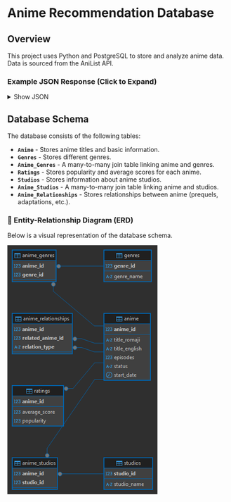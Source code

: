 # Anime Recommendation Database

## Overview
This project uses Python and PostgreSQL to store and analyze anime data. Data is sourced from the AniList API.

### Example JSON Response (Click to Expand)
<details>
    <summary>Show JSON</summary>

    {
        "id": 98478,
        "title": {
            "romaji": "3-gatsu no Lion 2",
            "english": "March comes in like a lion Season 2"
        },
        "genres": ["Drama", "Slice of Life"],
        "episodes": 22,
        "averageScore": 89,
        "popularity": 114660,
        "status": "FINISHED",
        "startDate": {
            "year": 2017,
            "month": 10,
            "day": 14
        },
        "studios": {
            "nodes": [
                { "name": "Shaft" },
                { "name": "Aniplex" }
            ]
        },
        "relations": {
            "edges": [
                { "relationType": "PREQUEL", "node": { "title": { "romaji": "3-gatsu no Lion" } } },
                { "relationType": "ADAPTATION", "node": { "title": { "romaji": "3-gatsu no Lion" } } },
                { "relationType": "OTHER", "node": { "title": { "romaji": "I AM STANDING" } } }
            ]
        }
    }
    
</details>

## Database Schema
The database consists of the following tables:

- **`Anime`** - Stores anime titles and basic information.
- **`Genres`** - Stores different genres.
- **`Anime_Genres`** - A many-to-many join table linking anime and genres.
- **`Ratings`** - Stores popularity and average scores for each anime.
- **`Studios`** - Stores information about anime studios.
- **`Anime_Studios`** - A many-to-many join table linking anime and studios.
- **`Anime_Relationships`** - Stores relationships between anime (prequels, adaptations, etc.).

### 📌 Entity-Relationship Diagram (ERD)
Below is a visual representation of the database schema.

![ERD](sql/erd_diagram.png)